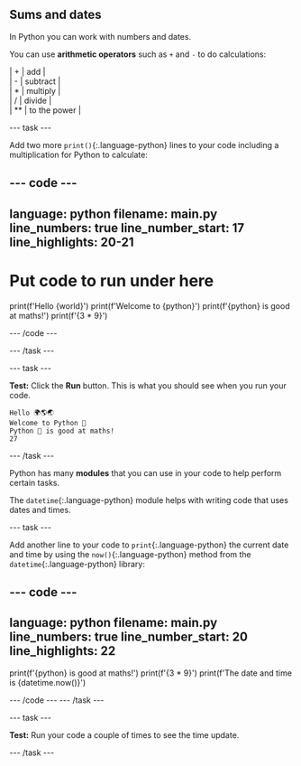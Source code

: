## Sums and dates

In Python you can work with numbers and dates.

You can use **arithmetic operators** such as `+` and `-`  to do calculations:

| + | add |   
| - | subtract |   
| * | multiply |   
| / | divide |   
| ** | to the power |   


--- task ---

Add two more `print()`{:.language-python} lines to your code including a multiplication for Python to calculate:

--- code ---
---
language: python
filename: main.py
line_numbers: true
line_number_start: 17
line_highlights: 20-21
---
# Put code to run under here
print(f'Hello {world}')
print(f'Welcome to {python}')
print(f'{python} is good at maths!')
print(f'{3 * 9}')

--- /code ---

--- /task ---

--- task ---

**Test:** Click the **Run** button.
This is what you should see when you run your code.

```
Hello 🌍🌎🌏
Welcome to Python 🐍
Python 🐍 is good at maths!
27
```

--- /task ---

Python has many **modules** that you can use in your code to help perform certain tasks.

The `datetime`{:.language-python} module helps with writing code that uses dates and times.

--- task ---

Add another line to your code to `print`{:.language-python} the current date and time by using the `now()`{:.language-python} method from the `datetime`{:.language-python} library:

--- code ---
---
language: python
filename: main.py
line_numbers: true
line_number_start: 20
line_highlights: 22
---

print(f'{python} is good at maths!')
print(f'{3 * 9}')
print(f'The date and time is {datetime.now()}')
 
--- /code ---
--- /task ---

--- task ---

**Test:** Run your code a couple of times to see the time update.

--- /task ---


